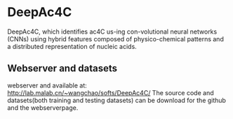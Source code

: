 # DeepAc4C
DeepAc4C, which identifies ac4C us-ing con-volutional neural networks (CNNs) using hybrid features composed of physico-chemical patterns and a distributed representation of nucleic acids.
## Webserver and datasets
webserver and available at:
http://lab.malab.cn/~wangchao/softs/DeepAc4C/
The source code and datasets(both training and testing datasets) can be download for the github and the webserverpage.
